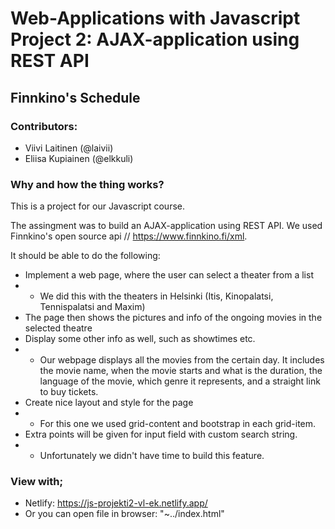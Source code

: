 # Web-Applications with Javascript Project 2: AJAX-application using REST API

## Finnkino's Schedule

### Contributors:
* Viivi Laitinen (@laivii)
* Eliisa Kupiainen (@elkkuli)

### Why and how the thing works?

This is a project for our Javascript course. 

The assingment was to build an AJAX-application using REST API. We used Finnkino's open source api // https://www.finnkino.fi/xml.

It should be able to do the following:

* Implement a web page, where the user can select a theater from a list
* * We did this with the theaters in Helsinki (Itis, Kinopalatsi, Tennispalatsi and Maxim)
* The page then shows the pictures and info of the ongoing movies in the selected theatre
* Display some other info as well, such as showtimes etc.
* * Our webpage displays all the movies from the certain day. It includes the movie name, when the movie starts and what is the duration, the language of the movie, which genre it represents, and a straight link to buy tickets. 
* Create nice layout and style for the page
* * For this one we used grid-content and bootstrap in each grid-item. 
* Extra points will be given for input field with custom search string. 
* * Unfortunately we didn't have time to build this feature.

### View with;
* Netlify: https://js-projekti2-vl-ek.netlify.app/
* Or you can open file in browser: "~../index.html"

